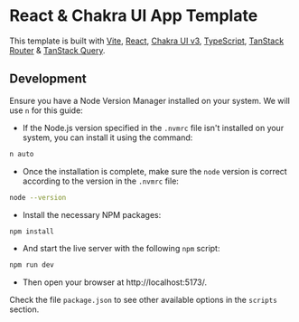# React & Chakra UI App Template

This template is built with [Vite](https://vitejs.dev/), [React](https://reactjs.org/), [Chakra UI v3](https://chakra-ui.com/), [TypeScript](https://www.typescriptlang.org/), [TanStack Router](https://tanstack.com/router) & [TanStack Query](https://tanstack.com/query).

## Development

Ensure you have a Node Version Manager installed on your system. We will use `n` for this guide:

- If the Node.js version specified in the `.nvmrc` file isn't installed on your system, you can install it using the command:

```bash
n auto
```

- Once the installation is complete, make sure the `node` version is correct according to the version in the `.nvmrc` file:

```bash
node --version
```

- Install the necessary NPM packages:

```bash
npm install
```

- And start the live server with the following `npm` script:

```bash
npm run dev
```

- Then open your browser at http://localhost:5173/.

Check the file `package.json` to see other available options in the `scripts` section.
